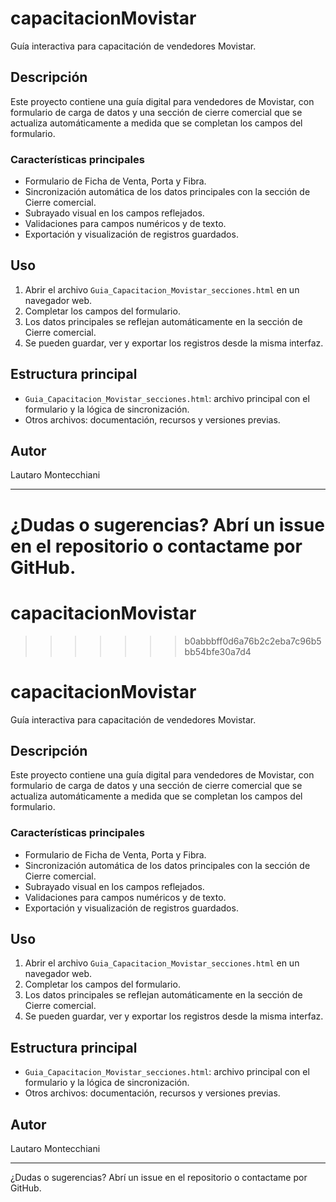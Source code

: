 # capacitacionMovistar

Guía interactiva para capacitación de vendedores Movistar.

## Descripción
Este proyecto contiene una guía digital para vendedores de Movistar, con formulario de carga de datos y una sección de cierre comercial que se actualiza automáticamente a medida que se completan los campos del formulario.

### Características principales
- Formulario de Ficha de Venta, Porta y Fibra.
- Sincronización automática de los datos principales con la sección de Cierre comercial.
- Subrayado visual en los campos reflejados.
- Validaciones para campos numéricos y de texto.
- Exportación y visualización de registros guardados.

## Uso
1. Abrir el archivo `Guia_Capacitacion_Movistar_secciones.html` en un navegador web.
2. Completar los campos del formulario.
3. Los datos principales se reflejan automáticamente en la sección de Cierre comercial.
4. Se pueden guardar, ver y exportar los registros desde la misma interfaz.

## Estructura principal
- `Guia_Capacitacion_Movistar_secciones.html`: archivo principal con el formulario y la lógica de sincronización.
- Otros archivos: documentación, recursos y versiones previas.

## Autor
Lautaro Montecchiani

---

¿Dudas o sugerencias? Abrí un issue en el repositorio o contactame por GitHub.
=======
# capacitacionMovistar
>>>>>>> b0abbbff0d6a76b2c2eba7c96b5bb54bfe30a7d4

# capacitacionMovistar

Guía interactiva para capacitación de vendedores Movistar.

## Descripción
Este proyecto contiene una guía digital para vendedores de Movistar, con formulario de carga de datos y una sección de cierre comercial que se actualiza automáticamente a medida que se completan los campos del formulario.

### Características principales
- Formulario de Ficha de Venta, Porta y Fibra.
- Sincronización automática de los datos principales con la sección de Cierre comercial.
- Subrayado visual en los campos reflejados.
- Validaciones para campos numéricos y de texto.
- Exportación y visualización de registros guardados.

## Uso
1. Abrir el archivo `Guia_Capacitacion_Movistar_secciones.html` en un navegador web.
2. Completar los campos del formulario.
3. Los datos principales se reflejan automáticamente en la sección de Cierre comercial.
4. Se pueden guardar, ver y exportar los registros desde la misma interfaz.

## Estructura principal
- `Guia_Capacitacion_Movistar_secciones.html`: archivo principal con el formulario y la lógica de sincronización.
- Otros archivos: documentación, recursos y versiones previas.

## Autor
Lautaro Montecchiani

---

¿Dudas o sugerencias? Abrí un issue en el repositorio o contactame por GitHub.
